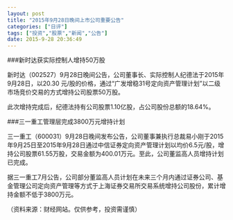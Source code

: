 ```yaml
---
layout: post
title: "2015年9月28日晚间上市公司重要公告"
categories: ["日评"]
tags: ["投资","股票","新闻","公告"]
date: 2015-9-28 20:36:49
---
```

###新时达获实际控制人增持50万股

新时达（002527）9月28日晚间公告，公司董事长、实际控制人纪德法于2015年9月28日，以20.30 元/股的价格，通过“广发增稳31号定向资产管理计划”以二级市场竞价交易的方式增持公司股票50万股。

此次增持完成后，纪德法持有公司股票1.10亿股，占公司股份总额的18.64%。 

###三一重工管理层完成3800万元增持计划

三一重工（600031）9月28日晚间发布公告，公司董事兼执行总裁易小刚于2015年9月25日至2015年9月28日通过中信证券定向资产管理计划以均价6.5元/股，增持公司股票61.55万股，交易金额为400.01万元。至此，公司董监高人员增持计划已完成。

据三一重工7月公告，公司部分董监高人员计划在未来三个月内通过证券公司、基金管理公司定向资产管理等方式于上海证券交易所交易系统增持公司股份，累计增持金额不低于3800万元。

（资料来源：财经网站。仅供参考，投资需谨慎）
